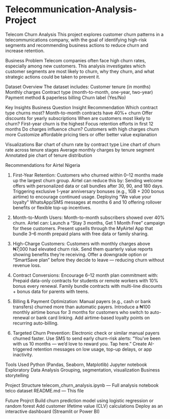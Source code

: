 # Telecommunication-Analysis-Project
Telecom Churn Analysis
This project explores customer churn patterns in a telecommunications company, with the goal of identifying high-risk segments and recommending business actions to reduce churn and increase retention.

Business Problem
Telecom companies often face high churn rates, especially among new customers. This analysis investigates which customer segments are most likely to churn, why they churn, and what strategic actions could be taken to prevent it.

Dataset Overview
The dataset includes:
Customer tenure (in months)
Monthly charges
Contract type (month-to-month, one-year, two-year)
Payment method & paperless billing
Churn label (Yes/No)

Key Insights
Business Question	                            Insight	                                            Recommendation
Which contract type churns most?	            Month-to-month contracts have 40%+ churn          	Offer discounts for yearly subscriptions
When are customers most likely to churn?     	First-year churn is the highest	                    Focus retention efforts in first 12 months
Do charges influence churn?	                  Customers with high charges churn more	            Customize affordable pricing tiers or offer better value explanation

Visualizations
Bar chart of churn rate by contract type
Line chart of churn rate across tenure stages
Average monthly charges by tenure segment
Annotated pie chart of tenure distribution

Recommendations for Airtel Nigeria
1. First-Year Retention:
Customers who churned within 0–12 months made up the largest churn group. Airtel can reduce this by:
Sending welcome offers with personalized data or call bundles after 30, 90, and 180 days.
Triggering exclusive 1-year anniversary bonuses (e.g., 1GB + 200 bonus airtime) to encourage continued usage.
Deploying “We value your loyalty” WhatsApp/SMS messages at months 6 and 10 offering rollover benefits or flexible top-up incentives.

2. Month-to-Month Users:
Month-to-month subscribers showed over 40% churn. Airtel can:
Launch a “Stay 3 months, Get 1 Month Free” campaign for these customers.
Present upsells through the MyAirtel App that bundle 3–6 month prepaid plans with free data or family sharing.

3. High-Charge Customers:
Customers with monthly charges above ₦7,000 had elevated churn risk.
Send them quarterly value reports showing benefits they’re receiving.
Offer a downgrade option or “SmartSave plan” before they decide to leave — reducing churn without revenue loss.

4. Contract Conversions:
Encourage 6–12 month plan commitment with:
Prepaid data-only contracts for students or remote workers with 10% bonus every renewal.
Family bundle contracts with multi-line discounts + bonus data for parents with teens.

5. Billing & Payment Optimization:
Manual payers (e.g., cash or bank transfers) churned more than automatic payers.
Introduce a ₦100 monthly airtime bonus for 3 months for customers who switch to auto-renewal or bank card linking.
Add airtime-based loyalty points on recurring auto-billing.

6. Targeted Churn Prevention:
Electronic check or similar manual payers churned faster.
Use SMS to send early churn-risk alerts: “You’ve been with us 10 months — we’d love to reward you. Tap here.”
Create AI-triggered retention messages on low usage, top-up delays, or app inactivity.

Tools Used
Python (Pandas, Seaborn, Matplotlib)
Jupyter notebook
Exploratory Data Analysis
Grouping, segmentation, visualization
Business storytelling

Project Structure
telecom_churn_analysis.ipynb — Full analysis notebook
telco dataset
README.md — This file

Future Projrct
Build churn prediction model using logistic regression or random forest
Add customer lifetime value (CLV) calculations
Deploy as an interactive dashboard (Streamlit or Power BI)



